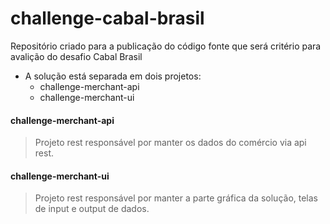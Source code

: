 # challenge-cabal-brasil
Repositório criado para a publicação do código fonte que será critério para avalição do desafio Cabal Brasil


* A solução está separada em dois projetos:
    * challenge-merchant-api
    * challenge-merchant-ui 
    
#### challenge-merchant-api
> Projeto rest responsável por manter os dados do comércio via api rest.

#### challenge-merchant-ui
> Projeto rest responsável por manter a parte gráfica da solução, telas de input e output de dados.
